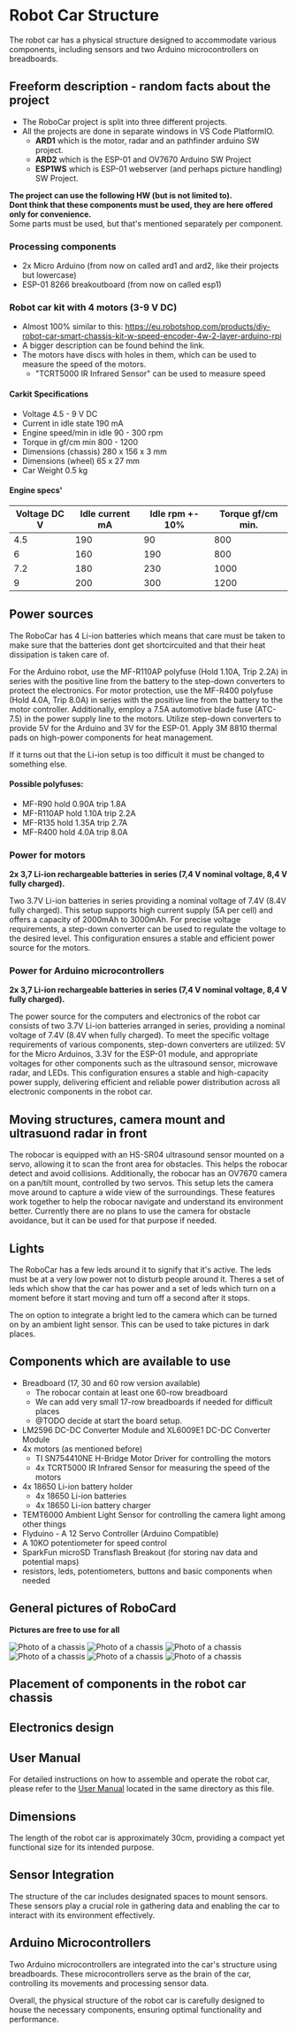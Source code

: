# Robot Car Structure

The robot car has a physical structure designed to accommodate various components, including sensors and two Arduino microcontrollers on breadboards.

## Freeform description - random facts about the project
- The RoboCar project is split into three different projects.
- All the projects are done in separate windows in VS Code PlatformIO.
    - **ARD1** which is the motor, radar and an pathfinder arduino SW project. 
    - **ARD2** which is the ESP-01 and OV7670 Arduino SW Project
    - **ESP1WS** which is ESP-01 webserver (and perhaps picture handling) SW Project.

**The project can use the following HW (but is not limited to).**<br>
**Dont think that these components must be used, they are here offered only for convenience.**<br>
Some parts must be used, but that's mentioned separately per component.
### Processing components
- 2x Micro Arduino (from now on called ard1 and ard2, like their projects but lowercase)
- ESP-01 8266 breakoutboard (from now on called esp1)

### Robot car kit with 4 motors (3-9 V DC)
- Almost 100% similar to this: https://eu.robotshop.com/products/diy-robot-car-smart-chassis-kit-w-speed-encoder-4w-2-layer-arduino-rpi
- A bigger description can be found behind the link. 
- The motors have discs with holes in them, which can be used to measure the speed of the motors.  
    - "TCRT5000 IR Infrared Sensor" can be used to measure speed

#### Carkit Specifications
- Voltage 4.5 - 9 V DC
- Current in idle state 190 mA
- Engine speed/min in idle 90 - 300 rpm
- Torque in gf/cm min 800 - 1200
- Dimensions (chassis) 280 x 156 x 3 mm
- Dimensions (wheel) 65 x 27 mm
- Car Weight 0.5 kg

#### Engine specs'
| Voltage DC V | Idle current mA | Idle rpm +- 10% | Torque gf/cm min. |
|--------------|-----------------|-----------------|-------------------|
| 4.5          | 190             | 90              | 800               |
| 6            | 160             | 190             | 800               |
| 7.2          | 180             | 230             | 1000              |
| 9            | 200             | 300             | 1200              |

## Power sources

The RoboCar has 4 Li-ion batteries which means that care must be taken to make sure that the 
batteries dont get shortcircuited and that their heat dissipation is taken care of.

For the Arduino robot, use the MF-R110AP polyfuse (Hold 1.10A, Trip 2.2A) in series with the 
positive line from the battery to the step-down converters to protect the electronics. For motor 
protection, use the MF-R400 polyfuse (Hold 4.0A, Trip 8.0A) in series with the positive line 
from the battery to the motor controller. Additionally, employ a 7.5A automotive blade fuse (ATC-7.5) 
in the power supply line to the motors. Utilize step-down converters to provide 5V for the 
Arduino and 3V for the ESP-01. Apply 3M 8810 thermal pads on high-power components for heat management.

If it turns out that the Li-ion setup is too difficult it must be changed to something else.

#### Possible polyfuses:
- MF-R90 hold 0.90A trip 1.8A
- MF-R110AP hold 1.10A trip 2.2A
- MF-R135 hold 1.35A trip 2.7A
- MF-R400 hold 4.0A trip 8.0A

### Power for motors
**2x 3,7 Li-ion rechargeable batteries in series (7,4 V nominal voltage, 8,4 V fully charged).**

Two 3.7V Li-ion batteries in series providing a nominal voltage of 7.4V (8.4V fully charged). 
This setup supports high current supply (5A per cell) and offers a capacity of 2000mAh to 3000mAh. 
For precise voltage requirements, a step-down converter can be used to regulate the voltage to 
the desired level. This configuration ensures a stable and efficient power source for the motors.

### Power for Arduino microcontrollers
**2x 3,7 Li-ion rechargeable batteries in series (7,4 V nominal voltage, 8,4 V fully charged).**

The power source for the computers and electronics of the robot car consists of two 3.7V Li-ion 
batteries arranged in series, providing a nominal voltage of 7.4V (8.4V when fully charged). 
To meet the specific voltage requirements of various components, step-down converters are utilized: 
5V for the Micro Arduinos, 3.3V for the ESP-01 module, and appropriate voltages for other components 
such as the ultrasound sensor, microwave radar, and LEDs. This configuration ensures a stable 
and high-capacity power supply, delivering efficient and reliable power distribution across all 
electronic components in the robot car.

## Moving structures, camera mount and ultrasuond radar in front
The robocar is equipped with an HS-SR04 ultrasound sensor mounted on a servo, allowing it to scan 
the front area for obstacles. This helps the robocar detect and avoid collisions. Additionally, 
the robocar has an OV7670 camera on a pan/tilt mount, controlled by two servos. This setup lets 
the camera move around to capture a wide view of the surroundings. These features work together 
to help the robocar navigate and understand its environment better. Currently there are no plans
to use the camera for obstacle avoidance, but it can be used for that purpose if needed.

## Lights
The RoboCar has a few leds around it to signify that it's active. The leds must be at a very low
power not to disturb people around it. Theres a set of leds which show that the car has power and
a set of leds which turn on a moment before it start moving and turn off a second after it stops.

The on option to integrate a bright led to the camera which can be turned on by an ambient light
sensor. This can be used to take pictures in dark places.

## Components which are available to use
- Breadboard (17, 30 and 60 row version available)
    - The robocar contain at least one 60-row breadboard
    - We can add very small 17-row breadboards if needed for difficult places
    - @TODO decide at start the board setup. 
- LM2596 DC-DC Converter Module and XL6009E1 DC-DC Converter Module
- 4x motors (as mentioned before)
    - TI SN754410NE H-Bridge Motor Driver for controlling the motors
    - 4x TCRT5000 IR Infrared Sensor for measuring the speed of the motors
- 4x 18650 Li-ion battery holder
    - 4x 18650 Li-ion batteries
    - 4x 18650 Li-ion battery charger
- TEMT6000 Ambient Light Sensor for controlling the camera light among other things
- Flyduino - A 12 Servo Controller (Arduino Compatible)
- A 10KO potentiometer for speed control
- SparkFun microSD Transflash Breakout (for storing nav data and potential maps)
- resistors, leds, potentiometers, buttons and basic components when needed

## General pictures of RoboCard

**Pictures are free to use for all** 

![Photo of a chassis](11_chassis.jpg)
![Photo of a chassis](1_chassis.jpg)
![Photo of a chassis](2_chassis.jpg)
![Photo of a chassis](22_chassis.jpg)
![Photo of a chassis](3_motor.jpg)
![Photo of a chassis](4_corner.jpg)

## Placement of components in the robot car chassis



## Electronics design



## User Manual
For detailed instructions on how to assemble and operate the robot car, please refer to the [User Manual](./manual.pdf) located in the same directory as this file.


## Dimensions
The length of the robot car is approximately 30cm, providing a compact yet functional size for its intended purpose.

## Sensor Integration
The structure of the car includes designated spaces to mount sensors. These sensors play a crucial role in gathering data and enabling the car to interact with its environment effectively.

## Arduino Microcontrollers
Two Arduino microcontrollers are integrated into the car's structure using breadboards. These microcontrollers serve as the brain of the car, controlling its movements and processing sensor data.

Overall, the physical structure of the robot car is carefully designed to house the necessary components, ensuring optimal functionality and performance.
